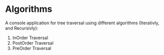 Algorithms
==========

A console application for tree traversal using different algorithms (Iterativly, and Recursivly):
1) InOrder Traversal
2) PostOrder Traversal
3) PreOrder Traversal
